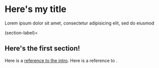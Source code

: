 # Here's my title

Lorem ipsum dolor sit amet, consectetur adipisicing elit, sed do eiusmod

(section-label)=
## Here's the first section!

Here is a [reference to the intro](intro.md). Here is a reference to [](section-label).